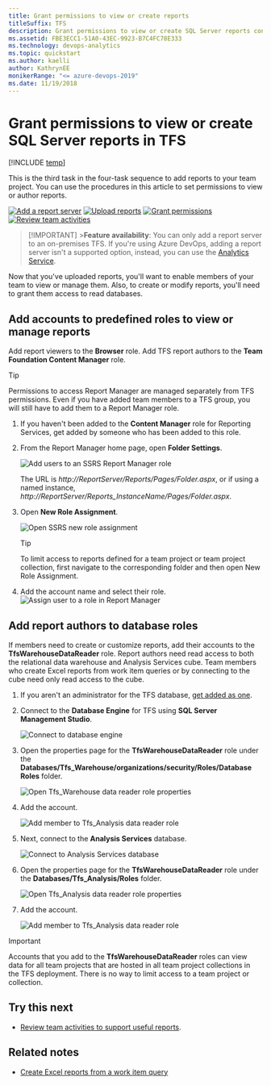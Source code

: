 ```yaml
---
title: Grant permissions to view or create reports 
titleSuffix: TFS
description: Grant permissions to view or create SQL Server reports configured to support Team Foundation Server
ms.assetid: FBE3ECC1-51A0-43EC-9923-B7C4FC78E333  
ms.technology: devops-analytics
ms.topic: quickstart
ms.author: kaelli
author: KathrynEE
monikerRange: "<= azure-devops-2019" 
ms.date: 11/19/2018
---
```


# Grant permissions to view or create SQL Server reports in TFS

[!INCLUDE [temp](../includes/tfs-report-platform-version.md)]

This is the third task in the four-task sequence to add reports to your team project. You can use the procedures in this article to set permissions to view or author reports.

[![Add a report server](media/step-1-add-a-report-server.png)](add-a-report-server.md)
[![Upload reports](media/step-2-upload-reports.png)](upload-reports.md)
[![Grant permissions](media/step-3-grant-permissions.png)](grant-permissions-to-reports.md)
[![Review team activities](media/step-4-review-team-activities.png)](review-team-activities-for-useful-reports.md)

> [!IMPORTANT] >**Feature availability**: You can only add a report server to an on-premises TFS. If you're using Azure DevOps, adding a report server isn't a supported option, instead, you can use the [Analytics Service](../powerbi/what-is-analytics.md?toc=/azure/devops/report/toc.json&bc=/azure/devops/report/breadcrumb/toc.json).

Now that you've uploaded reports, you'll want to enable members of your team to view or manage them. Also, to create or modify reports, you'll need to grant them access to read databases.

## Add accounts to predefined roles to view or manage reports

Add report viewers to the **Browser** role. Add TFS report authors to the **Team Foundation Content Manager** role.

> [!TIP]  
> Permissions to access Report Manager are managed separately from TFS permissions. Even if you have added team members to a TFS group, you will still have to add them to a Report Manager role.

1.  If you haven't been added to the **Content Manager** role for Reporting Services, get added by someone who has been added to this role.

2.  From the Report Manager home page, open **Folder Settings**.

    ![Add users to an SSRS Report Manager role](media/IC665038.png)

    The URL is _http://ReportServer/Reports/Pages/Folder.aspx_, or if using a named instance, _http://ReportServer/Reports_InstanceName/Pages/Folder.aspx_.

3.  Open **New Role Assignment**.

    ![Open SSRS new role assignment](media/IC665039.png)

    > [!TIP]  
    > To limit access to reports defined for a team project or team project collection, first navigate to the corresponding folder and then open New Role Assignment.

4)  Add the account name and select their role.
    ![Assign user to a role in Report Manager](media/IC665040.png)

## Add report authors to database roles

If members need to create or customize reports, add their accounts to the **TfsWarehouseDataReader** role. Report authors need read access to both the relational data warehouse and Analysis Services cube. Team members who create Excel reports from work item queries or by connecting to the cube need only read access to the cube.

1.  If you aren't an administrator for the TFS database, [get added as one](/azure/devops/server/admin/add-administrator).

2.  Connect to the **Database Engine** for TFS using **SQL Server Management Studio**.

    ![Connect to database engine](media/IC665041.png)

3.  Open the properties page for the **TfsWarehouseDataReader** role under the **Databases/Tfs_Warehouse/organizations/security/Roles/Database Roles** folder.

    ![Open Tfs_Warehouse data reader role properties](media/IC665042.png)

4.  Add the account.

    ![Add member to Tfs_Analysis data reader role](media/IC665043.png)

5.  Next, connect to the **Analysis Services** database.

    ![Connect to Analysis Services database](media/IC665044.png)

6.  Open the properties page for the **TfsWarehouseDataReader** role under the **Databases/Tfs_Analysis/Roles** folder.

    ![Open Tfs_Analysis data reader role properties](media/IC665045.png)

7.  Add the account.

    ![Add member to Tfs_Analysis data reader role](media/IC665046.png)

> [!IMPORTANT]  
> Accounts that you add to the **TfsWarehouseDataReader** roles can view data for all team projects that are hosted in all team project collections in the TFS deployment. There is no way to limit access to a team project or collection.

## Try this next

- [Review team activities to support useful reports](review-team-activities-for-useful-reports.md).

## Related notes

- [Create Excel reports from a work item query](../create-status-and-trend-excel-reports.md)
